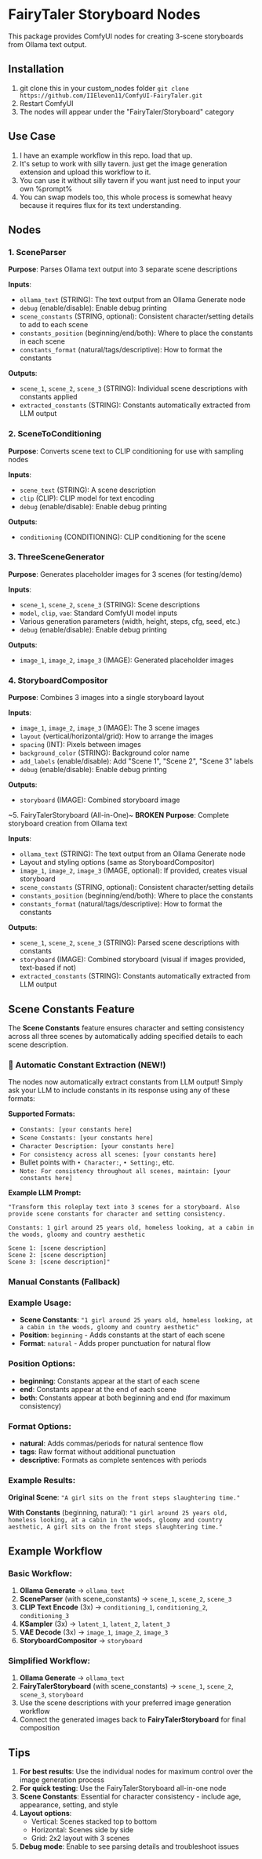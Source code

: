 # FairyTaler Storyboard Nodes

This package provides ComfyUI nodes for creating 3-scene storyboards from Ollama text output.

## Installation

1. git clone this in your custom_nodes folder ``` git clone https://github.com/IIEleven11/ComfyUI-FairyTaler.git ```
2. Restart ComfyUI
3. The nodes will appear under the "FairyTaler/Storyboard" category

## Use Case
1. I have an example workflow in this repo. load that up.
2. It's setup to work with silly tavern. just get the image generation extension and upload this workflow to it.
3. You can use it without silly tavern if you want just need to input your own %prompt%
4. You can swap models too, this whole process is somewhat heavy because it requires flux for its text understanding.

## Nodes

### 1. SceneParser
**Purpose**: Parses Ollama text output into 3 separate scene descriptions

**Inputs**:
- `ollama_text` (STRING): The text output from an Ollama Generate node
- `debug` (enable/disable): Enable debug printing
- `scene_constants` (STRING, optional): Consistent character/setting details to add to each scene
- `constants_position` (beginning/end/both): Where to place the constants in each scene
- `constants_format` (natural/tags/descriptive): How to format the constants

**Outputs**:
- `scene_1`, `scene_2`, `scene_3` (STRING): Individual scene descriptions with constants applied
- `extracted_constants` (STRING): Constants automatically extracted from LLM output

### 2. SceneToConditioning
**Purpose**: Converts scene text to CLIP conditioning for use with sampling nodes

**Inputs**:
- `scene_text` (STRING): A scene description
- `clip` (CLIP): CLIP model for text encoding
- `debug` (enable/disable): Enable debug printing

**Outputs**:
- `conditioning` (CONDITIONING): CLIP conditioning for the scene

### 3. ThreeSceneGenerator
**Purpose**: Generates placeholder images for 3 scenes (for testing/demo)

**Inputs**:
- `scene_1`, `scene_2`, `scene_3` (STRING): Scene descriptions
- `model`, `clip`, `vae`: Standard ComfyUI model inputs
- Various generation parameters (width, height, steps, cfg, seed, etc.)
- `debug` (enable/disable): Enable debug printing

**Outputs**:
- `image_1`, `image_2`, `image_3` (IMAGE): Generated placeholder images

### 4. StoryboardCompositor
**Purpose**: Combines 3 images into a single storyboard layout

**Inputs**:
- `image_1`, `image_2`, `image_3` (IMAGE): The 3 scene images
- `layout` (vertical/horizontal/grid): How to arrange the images
- `spacing` (INT): Pixels between images
- `background_color` (STRING): Background color name
- `add_labels` (enable/disable): Add "Scene 1", "Scene 2", "Scene 3" labels
- `debug` (enable/disable): Enable debug printing

**Outputs**:
- `storyboard` (IMAGE): Combined storyboard image

~5. FairyTalerStoryboard (All-in-One)~ **BROKEN**
**Purpose**: Complete storyboard creation from Ollama text

**Inputs**:
- `ollama_text` (STRING): The text output from an Ollama Generate node
- Layout and styling options (same as StoryboardCompositor)
- `image_1`, `image_2`, `image_3` (IMAGE, optional): If provided, creates visual storyboard
- `scene_constants` (STRING, optional): Consistent character/setting details
- `constants_position` (beginning/end/both): Where to place the constants
- `constants_format` (natural/tags/descriptive): How to format the constants

**Outputs**:
- `scene_1`, `scene_2`, `scene_3` (STRING): Parsed scene descriptions with constants
- `storyboard` (IMAGE): Combined storyboard (visual if images provided, text-based if not)
- `extracted_constants` (STRING): Constants automatically extracted from LLM output

## Scene Constants Feature

The **Scene Constants** feature ensures character and setting consistency across all three scenes by automatically adding specified details to each scene description.

### 🤖 Automatic Constant Extraction (NEW!)

The nodes now automatically extract constants from LLM output! Simply ask your LLM to include constants in its response using any of these formats:

**Supported Formats:**
- `Constants: [your constants here]`
- `Scene Constants: [your constants here]`
- `Character Description: [your constants here]`
- `For consistency across all scenes: [your constants here]`
- Bullet points with `• Character:`, `• Setting:`, etc.
- `Note: For consistency throughout all scenes, maintain: [your constants here]`

**Example LLM Prompt:**
```
"Transform this roleplay text into 3 scenes for a storyboard. Also provide scene constants for character and setting consistency.

Constants: 1 girl around 25 years old, homeless looking, at a cabin in the woods, gloomy and country aesthetic

Scene 1: [scene description]
Scene 2: [scene description]
Scene 3: [scene description]"
```

### Manual Constants (Fallback)

### Example Usage:
- **Scene Constants**: `"1 girl around 25 years old, homeless looking, at a cabin in the woods, gloomy and country aesthetic"`
- **Position**: `beginning` - Adds constants at the start of each scene
- **Format**: `natural` - Adds proper punctuation for natural flow

### Position Options:
- **beginning**: Constants appear at the start of each scene
- **end**: Constants appear at the end of each scene  
- **both**: Constants appear at both beginning and end (for maximum consistency)

### Format Options:
- **natural**: Adds commas/periods for natural sentence flow
- **tags**: Raw format without additional punctuation
- **descriptive**: Formats as complete sentences with periods

### Example Results:
**Original Scene**: `"A girl sits on the front steps slaughtering time."`

**With Constants** (beginning, natural): 
`"1 girl around 25 years old, homeless looking, at a cabin in the woods, gloomy and country aesthetic, A girl sits on the front steps slaughtering time."`

## Example Workflow

### Basic Workflow:
1. **Ollama Generate** → `ollama_text`
2. **SceneParser** (with scene_constants) → `scene_1`, `scene_2`, `scene_3`
3. **CLIP Text Encode** (3x) → `conditioning_1`, `conditioning_2`, `conditioning_3`
4. **KSampler** (3x) → `latent_1`, `latent_2`, `latent_3`
5. **VAE Decode** (3x) → `image_1`, `image_2`, `image_3`
6. **StoryboardCompositor** → `storyboard`

### Simplified Workflow:
1. **Ollama Generate** → `ollama_text`
2. **FairyTalerStoryboard** (with scene_constants) → `scene_1`, `scene_2`, `scene_3`, `storyboard`
3. Use the scene descriptions with your preferred image generation workflow
4. Connect the generated images back to **FairyTalerStoryboard** for final composition

## Tips

1. **For best results**: Use the individual nodes for maximum control over the image generation process
2. **For quick testing**: Use the FairyTalerStoryboard all-in-one node
3. **Scene Constants**: Essential for character consistency - include age, appearance, setting, and style
4. **Layout options**: 
   - Vertical: Scenes stacked top to bottom
   - Horizontal: Scenes side by side
   - Grid: 2x2 layout with 3 scenes
5. **Debug mode**: Enable to see parsing details and troubleshoot issues
